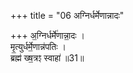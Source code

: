 +++
title = "06 अग्निर्धर्मेणान्नादः"

+++
अ॒ग्निर्धर्मे॑णान्ना॒दः ।  
मृ॒त्युर्धर्मे॒णान्न॑पतिः ।  
ब्रह्म॑ ख्ष॒त्रꣵ स्वाहा॑ ॥31॥  
